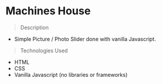 # Machines House

> Description

- Simple Picture / Photo Slider done with vanilla Javascript.

> Technologies Used

- HTML
- CSS
- Vanilla Javascript (no libraries or frameworks)
